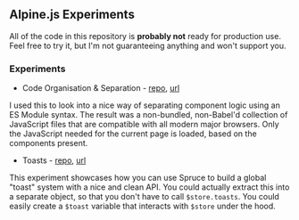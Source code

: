 ## Alpine.js Experiments

All of the code in this repository is **probably not** ready for production use. Feel free to try it, but I'm not guaranteeing anything and won't support you.

### Experiments

* Code Organisation & Separation - [repo](./code-org), [url](http://alpine-experiments.ryangjchandler.co.uk/code-org)

I used this to look into a nice way of separating component logic using an ES Module syntax. The result was a non-bundled, non-Babel'd collection of JavaScript files that are compatible with all modern major browsers. Only the JavaScript needed for the current page is loaded, based on the components present.

* Toasts - [repo](./toasts), [url](http://alpine-experiments.ryangjchandler.co.uk/toasts)

This experiment showcases how you can use Spruce to build a global "toast" system with a nice and clean API. You could actually extract this into a separate object, so that you don't have to call `$store.toasts`. You could easily create a `$toast` variable that interacts with `$store` under the hood.

